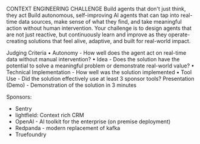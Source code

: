 CONTEXT ENGINEERING CHALLENGE
Build agents that don't just think, they act
Build autonomous, self-improving AI agents that can tap into real-time data sources, make sense of what they find, and take meaningful action without human intervention.
Your challenge is to design agents that are not just reactive, but continuously learn and improve as they operate-creating solutions that feel alive, adaptive, and built for real-world impact.

Judging Criteria
• Autonomy - How well does the agent act on real-time data without manual intervention?
• Idea - Does the solution have the potential to solve a meaningful problem or demonstrate real-world value?
• Technical Implementation - How well was the solution implemented
• Tool Use - Did the solution effectively use at least 3 sponsor tools?
Presentation (Demo) - Demonstration of the solution in 3 minutes

Sponsors:

- Sentry
- lightfield: Context rich CRM
- OpenAI - AI toolkit for the enterprise (on premise deployment)
- Redpanda - modern replacement of kafka
- Truefoundry
